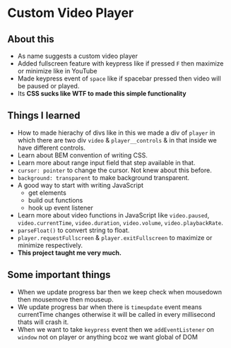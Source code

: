 # Custom Video Player

## About this
- As name suggests a custom video player
- Added fullscreen feature with keypress like if pressed `F` then maximize or minimize like in YouTube
- Made keypress event of `space` like if spacebar pressed then video will be paused or played.
- Its **CSS sucks like WTF to made this simple functionality**

## Things I learned
- How to made hierachy of divs like in this we made a div of `player` in which there are two div `video` & `player__controls` & in that inside we have different controls.
- Learn about BEM convention of writing CSS.
- Learn more about range input field that step available in that.
- `cursor: pointer` to change the cursor. Not knew about this before.
- `background: transparent` to make background transparent.
-  A good way to start with writing JavaScript
    - get elements
    - build out functions
    - hook up event listener
- Learn more about video functions in JavaScript like `video.paused`, `video.currentTime`, `video.duration`, `video.volume`, `video.playbackRate`.
- `parseFloat()` to convert string to float.
- `player.requestFullscreen` & `player.exitFullscreen` to maximize or minimize respectively.
- **This project taught me very much.**

## Some important things
- When we update progress bar then we keep check when mousedown then mousemove then mouseup.
- We update progress bar when there is `timeupdate` event means currentTime changes otherwise it will be called in every millisecond thats will crash it.
- When we want to take `keypress` event then we `addEventListener` on `window` not on player or anything bcoz we want global of DOM
